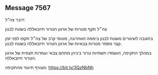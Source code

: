 ## Message 7567

דובר צה"ל:

צה״ל תקף מטרות של ארגון הטרור חיזבאללה בשטח לבנון

בתגובה לשיגורים משטח לבנון ביממה האחרונה, מטוסי קרב של צה״ל תקפו לפני זמן קצר מספר מטרות צבאיות של ארגון הטרור חיזבאללה בשטח לבנון. 

במהלך התקיפה, הושמדו תשתיות טרור ביניהן מתחם צבאי ועמדות תצפית של ארגון הטרור חיזבאללה.

מצורף תיעוד מהתקיפה: https://bit.ly/3QzNbNh

